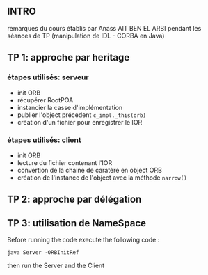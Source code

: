 ## INTRO
remarques du cours établis par Anass AIT BEN EL ARBI pendant les séances de TP (manipulation de IDL - CORBA en Java)
## TP 1: approche par heritage
### étapes utilisés: serveur
- init ORB
- récupérer RootPOA
- instancier la casse d'implémentation
- publier l'object précedent `c_impl._this(orb)`
- création d'un fichier pour enregistrer le IOR
### étapes utilisés: client
- init ORB
- lecture du fichier contenant l'IOR
- convertion de la chaine de caratère en object ORB
- création de l'instance de l'object avec la méthode `narrow()`
## TP 2: approche par délégation

## TP 3: utilisation de NameSpace
Before running the code execute the following code : 

`java Server -ORBInitRef`

then run the Server and the Client 

 